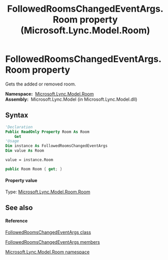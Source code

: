﻿---
title: FollowedRoomsChangedEventArgs.Room property  (Microsoft.Lync.Model.Room)
TOCTitle: 'Room property '
ms:assetid: P:Microsoft.Lync.Model.Room.FollowedRoomsChangedEventArgs.Room_DI_3_UC_OCS14MrefLyncWPF
ms:mtpsurl: https://msdn.microsoft.com/en-us/library/microsoft.lync.model.room.followedroomschangedeventargs.room_di_3_uc_ocs14mreflyncwpf(v=office.15)
ms:contentKeyID: 48592213
ms.date: 07/28/2014
mtps_version: v=office.15
f1_keywords:
- Microsoft.Lync.Model.Room.FollowedRoomsChangedEventArgs.Room
dev_langs:
- CSharp
- JScript
- VB
- other
---

# FollowedRoomsChangedEventArgs.Room property

Gets the added or removed room.

**Namespace:**  [Microsoft.Lync.Model.Room](microsoft-lync-model-room-namespace_2.md)  
**Assembly:**  Microsoft.Lync.Model (in Microsoft.Lync.Model.dll)

## Syntax

``` vb
'Declaration
Public ReadOnly Property Room As Room
    Get
'Usage
Dim instance As FollowedRoomsChangedEventArgs
Dim value As Room

value = instance.Room
```

``` csharp
public Room Room { get; }
```

#### Property value

Type: [Microsoft.Lync.Model.Room.Room](room-class-microsoft-lync-model-room_2.md)  

## See also

#### Reference

[FollowedRoomsChangedEventArgs class](followedroomschangedeventargs-class-microsoft-lync-model-room_2.md)

[FollowedRoomsChangedEventArgs members](followedroomschangedeventargs-members-microsoft-lync-model-room_2.md)

[Microsoft.Lync.Model.Room namespace](microsoft-lync-model-room-namespace_2.md)

